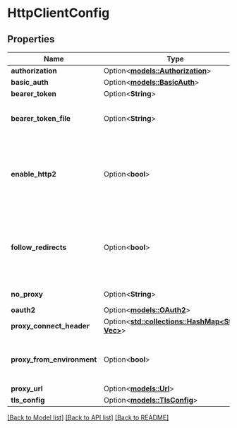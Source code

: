 # HttpClientConfig

## Properties

Name | Type | Description | Notes
------------ | ------------- | ------------- | -------------
**authorization** | Option<[**models::Authorization**](Authorization.md)> |  | [optional]
**basic_auth** | Option<[**models::BasicAuth**](BasicAuth.md)> |  | [optional]
**bearer_token** | Option<**String**> |  | [optional]
**bearer_token_file** | Option<**String**> | The bearer token file for the targets. Deprecated in favour of Authorization.CredentialsFile. | [optional]
**enable_http2** | Option<**bool**> | EnableHTTP2 specifies whether the client should configure HTTP2. The omitempty flag is not set, because it would be hidden from the marshalled configuration when set to false. | [optional]
**follow_redirects** | Option<**bool**> | FollowRedirects specifies whether the client should follow HTTP 3xx redirects. The omitempty flag is not set, because it would be hidden from the marshalled configuration when set to false. | [optional]
**no_proxy** | Option<**String**> | NoProxy contains addresses that should not use a proxy. | [optional]
**oauth2** | Option<[**models::OAuth2**](OAuth2.md)> |  | [optional]
**proxy_connect_header** | Option<[**std::collections::HashMap<String, Vec<String>>**](Vec.md)> |  | [optional]
**proxy_from_environment** | Option<**bool**> | ProxyFromEnvironment makes use of net/http ProxyFromEnvironment function to determine proxies. | [optional]
**proxy_url** | Option<[**models::Url**](URL.md)> |  | [optional]
**tls_config** | Option<[**models::TlsConfig**](TLSConfig.md)> |  | [optional]

[[Back to Model list]](../README.md#documentation-for-models) [[Back to API list]](../README.md#documentation-for-api-endpoints) [[Back to README]](../README.md)


